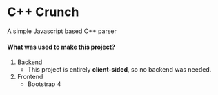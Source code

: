 # C++ Crunch
  A simple Javascript based C++ parser
#### What was used to make this project?
1. Backend
   - This project is entirely **client-sided**, so no backend was needed.
2. Frontend
   - Bootstrap 4

